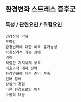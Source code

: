 ## 환경변화 스트레스 증후군



### 특성 / 관련요인 / 위험요인

>   

    건강상태 악화
    무력감
    환경변화에 대한 예측 불가능성
    사회심리적 기능 장애
    격리
    적절한 지지체계 부족
    비효과적 대처 전략
    환경변화에 대한 준비 부족
    언어 장애
    상실의 경험
    다른 환경으로의 이사
    수동적 대응
